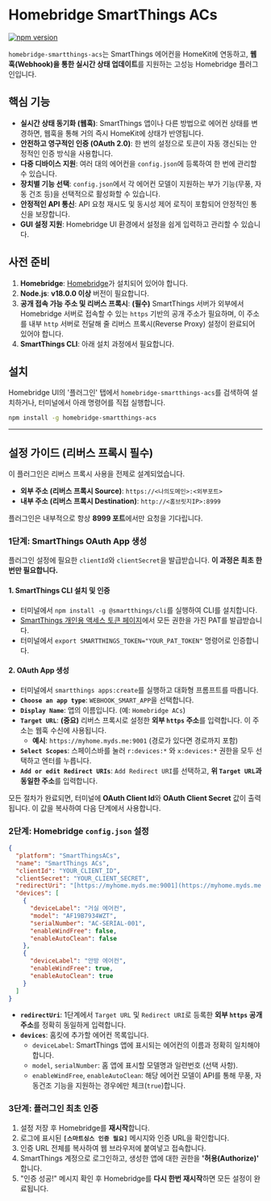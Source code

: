 # Homebridge SmartThings ACs

[![npm version](https://badge.fury.io/js/homebridge-smartthings-acs.svg)](https://badge.fury.io/js/homebridge-smartthings-acs)

`homebridge-smartthings-acs`는 SmartThings 에어컨을 HomeKit에 연동하고, **웹훅(Webhook)을 통한 실시간 상태 업데이트**를 지원하는 고성능 Homebridge 플러그인입니다.

## 핵심 기능

* **실시간 상태 동기화 (웹훅)**: SmartThings 앱이나 다른 방법으로 에어컨 상태를 변경하면, 웹훅을 통해 거의 즉시 HomeKit에 상태가 반영됩니다.
* **안전하고 영구적인 인증 (OAuth 2.0)**: 한 번의 설정으로 토큰이 자동 갱신되는 안정적인 인증 방식을 사용합니다.
* **다중 디바이스 지원**: 여러 대의 에어컨을 `config.json`에 등록하여 한 번에 관리할 수 있습니다.
* **장치별 기능 선택**: `config.json`에서 각 에어컨 모델이 지원하는 부가 기능(무풍, 자동 건조 등)을 선택적으로 활성화할 수 있습니다.
* **안정적인 API 통신**: API 요청 재시도 및 동시성 제어 로직이 포함되어 안정적인 통신을 보장합니다.
* **GUI 설정 지원**: Homebridge UI 환경에서 설정을 쉽게 입력하고 관리할 수 있습니다.

## 사전 준비

1.  **Homebridge**: [Homebridge](https://homebridge.io/)가 설치되어 있어야 합니다.
2.  **Node.js**: **v18.0.0 이상** 버전이 필요합니다.
3.  **공개 접속 가능 주소 및 리버스 프록시**: **(필수)** SmartThings 서버가 외부에서 Homebridge 서버로 접속할 수 있는 `https` 기반의 공개 주소가 필요하며, 이 주소를 내부 `http` 서버로 전달해 줄 리버스 프록시(Reverse Proxy) 설정이 완료되어 있어야 합니다.
4.  **SmartThings CLI**: 아래 설치 과정에서 필요합니다.

## 설치

Homebridge UI의 '플러그인' 탭에서 `homebridge-smartthings-acs`를 검색하여 설치하거나, 터미널에서 아래 명령어를 직접 실행합니다.

```sh
npm install -g homebridge-smartthings-acs
```

---
## 설정 가이드 (리버스 프록시 필수)

이 플러그인은 리버스 프록시 사용을 전제로 설계되었습니다.

* **외부 주소 (리버스 프록시 Source)**: `https://<나의도메인>:<외부포트>`
* **내부 주소 (리버스 프록시 Destination)**: `http://<홈브릿지IP>:8999`

플러그인은 내부적으로 항상 **8999 포트**에서만 요청을 기다립니다.

### 1단계: SmartThings OAuth App 생성

플러그인 설정에 필요한 `clientId`와 `clientSecret`을 발급받습니다. **이 과정은 최초 한 번만 필요합니다.**

#### 1. SmartThings CLI 설치 및 인증
* 터미널에서 `npm install -g @smartthings/cli`를 실행하여 CLI를 설치합니다.
* [SmartThings 개인용 액세스 토큰 페이지](https://account.smartthings.com/tokens)에서 모든 권한을 가진 PAT를 발급받습니다.
* 터미널에서 `export SMARTTHINGS_TOKEN="YOUR_PAT_TOKEN"` 명령어로 인증합니다.

#### 2. OAuth App 생성
* 터미널에서 `smartthings apps:create`를 실행하고 대화형 프롬프트를 따릅니다.
* **`Choose an app type`**: `WEBHOOK_SMART_APP`을 선택합니다.
* **`Display Name`**: 앱의 이름입니다. (예: `Homebridge ACs`)
* **`Target URL`**: **(중요)** 리버스 프록시로 설정한 **외부 `https` 주소**를 입력합니다. 이 주소는 웹훅 수신에 사용됩니다.
    * **예시**: `https://myhome.myds.me:9001` (경로가 있다면 경로까지 포함)
* **`Select Scopes`**: 스페이스바를 눌러 `r:devices:*` 와 `x:devices:*` 권한을 모두 선택하고 엔터를 누릅니다.
* **`Add or edit Redirect URIs`**: `Add Redirect URI`를 선택하고, **위 `Target URL`과 동일한 주소**를 입력합니다.

모든 절차가 완료되면, 터미널에 **OAuth Client Id**와 **OAuth Client Secret** 값이 출력됩니다. 이 값을 복사하여 다음 단계에서 사용합니다.

### 2단계: Homebridge `config.json` 설정

```json
{
  "platform": "SmartThingsACs",
  "name": "SmartThings ACs",
  "clientId": "YOUR_CLIENT_ID",
  "clientSecret": "YOUR_CLIENT_SECRET",
  "redirectUri": "[https://myhome.myds.me:9001](https://myhome.myds.me:9001)",
  "devices": [
    {
      "deviceLabel": "거실 에어컨",
      "model": "AF19B7934WZT",
      "serialNumber": "AC-SERIAL-001",
      "enableWindFree": false,
      "enableAutoClean": false
    },
    {
      "deviceLabel": "안방 에어컨",
      "enableWindFree": true,
      "enableAutoClean": true
    }
  ]
}
```
* **`redirectUri`**: 1단계에서 `Target URL` 및 `Redirect URI`로 등록한 **외부 `https` 공개 주소**를 정확히 동일하게 입력합니다.
* **`devices`**: 홈킷에 추가할 에어컨 목록입니다.
    * `deviceLabel`: SmartThings 앱에 표시되는 에어컨의 이름과 정확히 일치해야 합니다.
    * `model`, `serialNumber`: 홈 앱에 표시할 모델명과 일련번호 (선택 사항).
    * `enableWindFree`, `enableAutoClean`: 해당 에어컨 모델이 API를 통해 무풍, 자동건조 기능을 지원하는 경우에만 체크(`true`)합니다.

### 3단계: 플러그인 최초 인증

1.  설정 저장 후 Homebridge를 **재시작**합니다.
2.  로그에 표시된 **`[스마트싱스 인증 필요]`** 메시지와 인증 URL을 확인합니다.
3.  인증 URL 전체를 복사하여 웹 브라우저에 붙여넣고 접속합니다.
4.  SmartThings 계정으로 로그인하고, 생성한 앱에 대한 권한을 **'허용(Authorize)'** 합니다.
5.  "인증 성공!" 메시지 확인 후 Homebridge를 **다시 한번 재시작**하면 모든 설정이 완료됩니다.
